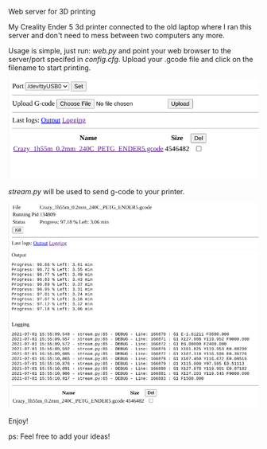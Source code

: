 
Web server for 3D printing

My Creality Ender 5 3d printer connected to the old laptop where I ran this server and don't need to mess between two computers any more.

Usage is simple, just run: _web.py_ and point your web browser to the server/port specifed in _config.cfg_. Upload your .gcode file and click on the filename to start printing.

![alt text](https://github.com/ConstdR/3DprinterWeb/blob/main/img/web.png)

_stream.py_ will be used to send g-code to your printer.

![alt text](https://github.com/ConstdR/3DprinterWeb/blob/main/img/progress.png)


Enjoy!

ps: Feel free to add your ideas!
